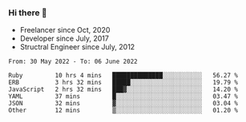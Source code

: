### Hi there 👋

- Freelancer since Oct, 2020
- Developer since July, 2017
- Structral Engineer since July, 2012

<!--START_SECTION:waka-->

```text
From: 30 May 2022 - To: 06 June 2022

Ruby         10 hrs 4 mins   ██████████████░░░░░░░░░░░   56.27 %
ERB          3 hrs 32 mins   █████░░░░░░░░░░░░░░░░░░░░   19.79 %
JavaScript   2 hrs 32 mins   ███▓░░░░░░░░░░░░░░░░░░░░░   14.20 %
YAML         37 mins         █░░░░░░░░░░░░░░░░░░░░░░░░   03.47 %
JSON         32 mins         ▓░░░░░░░░░░░░░░░░░░░░░░░░   03.04 %
Other        12 mins         ▒░░░░░░░░░░░░░░░░░░░░░░░░   01.20 %
```

<!--END_SECTION:waka-->
